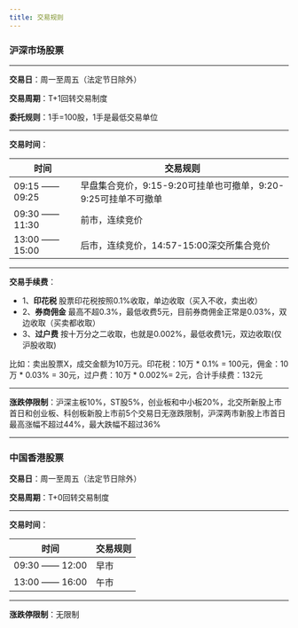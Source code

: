 ```yaml
---
title: 交易规则
---
```



### 沪深市场股票

***
**交易日**：周一至周五（法定节日除外）

**交易周期**：T+1回转交易制度

**委托规则**：1手=100股，1手是最低交易单位

***
**交易时间**：

|  时间   | 交易规则  |
|  ----  | ----  |
| 09:15 —— 09:25  | 早盘集合竞价，9:15-9:20可挂单也可撤单，9:20-9:25可挂单不可撤单 |
| 09:30 —— 11:30  | 前市，连续竞价 |
| 13:00 —— 15:00  | 后市，连续竞价，14:57-15:00深交所集合竞价 |

***
**交易手续费**：
- 1、**印花税**  股票印花税按照0.1%收取，单边收取（买入不收，卖出收）
- 2、**券商佣金**  最高不超0.3%，最低收费5元，目前券商佣金正常是0.03%，双边收取（买卖都收取）
- 3、**过户费** 按十万分之二收取，也就是0.002%，最低收费1元，双边收取(仅沪股收取) 

比如：卖出股票X，成交金额为10万元。印花税：10万 * 0.1% = 100元，佣金：10万 * 0.03% = 30元，过户费：10万 * 0.002%= 2元，合计手续费：132元

***
**涨跌停限制**：沪深主板10%，ST股5%，创业板和中小板20%，北交所新股上市首日和创业板、科创板新股上市前5个交易日无涨跌限制，沪深两市新股上市首日最高涨幅不超过44%，最大跌幅不超过36%
***

### 中国香港股票

**交易日**：周一至周五（法定节日除外）

**交易周期**：T+0回转交易制度

***
**交易时间**：

|  时间   | 交易规则  |
|  ----  | ----  |
| 09:30 —— 12:00  | 早市 |
| 13:00 —— 16:00  | 午市 |

***
**涨跌停限制**：无限制